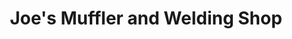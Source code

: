 ---
title: "Joe's Muffler and Welding Shop"
url: /northmoor/joes-muffler-and-welding-shop/
shop: Autowerkstatt
---
